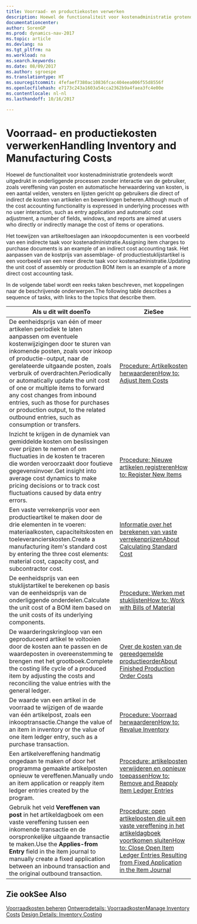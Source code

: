 ```yaml
---
title: Voorraad- en productiekosten verwerken
description: Hoewel de functionaliteit voor kostenadministratie grotendeels wordt uitgedrukt in onderliggende processen zonder interactie van de gebruiker, zoals vereffening van posten en automatische herwaardering van kosten, is een aantal velden, vensters en lijsten gericht op gebruikers die direct of indirect de kosten van artikelen en bewerkingen beheren.
documentationcenter: 
author: SorenGP
ms.prod: dynamics-nav-2017
ms.topic: article
ms.devlang: na
ms.tgt_pltfrm: na
ms.workload: na
ms.search.keywords: 
ms.date: 08/09/2017
ms.author: sgroespe
ms.translationtype: HT
ms.sourcegitcommit: 4fefaef7380ac10836fcac404eea006f55d8556f
ms.openlocfilehash: e7173c243a1603a54cca2362b9a4faea3fc4e00e
ms.contentlocale: nl-nl
ms.lasthandoff: 10/16/2017

---
```

# <a name="handling-inventory-and-manufacturing-costs"></a><span data-ttu-id="22207-103">Voorraad- en productiekosten verwerken</span><span class="sxs-lookup"><span data-stu-id="22207-103">Handling Inventory and Manufacturing Costs</span></span>
<span data-ttu-id="22207-104">Hoewel de functionaliteit voor kostenadministratie grotendeels wordt uitgedrukt in onderliggende processen zonder interactie van de gebruiker, zoals vereffening van posten en automatische herwaardering van kosten, is een aantal velden, vensters en lijsten gericht op gebruikers die direct of indirect de kosten van artikelen en bewerkingen beheren.</span><span class="sxs-lookup"><span data-stu-id="22207-104">Although much of the cost accounting functionality is expressed in underlying processes with no user interaction, such as entry application and automatic cost adjustment, a number of fields, windows, and reports are aimed at users who directly or indirectly manage the cost of items or operations.</span></span>  

 <span data-ttu-id="22207-105">Het toewijzen van artikeltoeslagen aan inkoopdocumenten is een voorbeeld van een indirecte taak voor kostenadministratie.</span><span class="sxs-lookup"><span data-stu-id="22207-105">Assigning item charges to purchase documents is an example of an indirect cost accounting task.</span></span> <span data-ttu-id="22207-106">Het aanpassen van de kostprijs van assemblage- of productiestuklijstartikel is een voorbeeld van een meer directe taak voor kostenadministratie.</span><span class="sxs-lookup"><span data-stu-id="22207-106">Updating the unit cost of assembly or production BOM item is an example of a more direct cost accounting task.</span></span>  

 <span data-ttu-id="22207-107">In de volgende tabel wordt een reeks taken beschreven, met koppelingen naar de beschrijvende onderwerpen.</span><span class="sxs-lookup"><span data-stu-id="22207-107">The following table describes a sequence of tasks, with links to the topics that describe them.</span></span>   

|<span data-ttu-id="22207-108">**Als u dit wilt doen**</span><span class="sxs-lookup"><span data-stu-id="22207-108">**To**</span></span>|<span data-ttu-id="22207-109">**Zie**</span><span class="sxs-lookup"><span data-stu-id="22207-109">**See**</span></span>|  
|------------|-------------|  
|<span data-ttu-id="22207-110">De eenheidsprijs van één of meer artikelen periodiek te laten aanpassen om eventuele kostenwijzigingen door te sturen van inkomende posten, zoals voor inkoop of productie-output, naar de gerelateerde uitgaande posten, zoals verbruik of overdrachten.</span><span class="sxs-lookup"><span data-stu-id="22207-110">Periodically or automatically update the unit cost of one or multiple items to forward any cost changes from inbound entries, such as those for purchases or production output, to the related outbound entries, such as consumption or transfers.</span></span>|[<span data-ttu-id="22207-111">Procedure: Artikelkosten herwaarderen</span><span class="sxs-lookup"><span data-stu-id="22207-111">How to: Adjust Item Costs</span></span>](inventory-how-adjust-item-costs.md)|  
|<span data-ttu-id="22207-112">Inzicht te krijgen in de dynamiek van gemiddelde kosten om beslissingen over prijzen te nemen of om fluctuaties in de kosten te traceren die worden veroorzaakt door foutieve gegevensinvoer.</span><span class="sxs-lookup"><span data-stu-id="22207-112">Get insight into average cost dynamics to make pricing decisions or to track cost fluctuations caused by data entry errors.</span></span>|[<span data-ttu-id="22207-113">Procedure: Nieuwe artikelen registreren</span><span class="sxs-lookup"><span data-stu-id="22207-113">How to: Register New Items</span></span>](inventory-how-register-new-items.md)|  
|<span data-ttu-id="22207-114">Een vaste verrekenprijs voor een productieartikel te maken door de drie elementen in te voeren: materiaalkosten, capaciteitskosten en toeleverancierskosten.</span><span class="sxs-lookup"><span data-stu-id="22207-114">Create a manufacturing item's standard cost by entering the three cost elements: material cost, capacity cost, and subcontractor cost.</span></span>|[<span data-ttu-id="22207-115">Informatie over het berekenen van vaste verrekenprijzen</span><span class="sxs-lookup"><span data-stu-id="22207-115">About Calculating Standard Cost</span></span>](finance-about-calculating-standard-cost.md)|  
|<span data-ttu-id="22207-116">De eenheidsprijs van een stuklijstartikel te berekenen op basis van de eenheidsprijs van de onderliggende onderdelen.</span><span class="sxs-lookup"><span data-stu-id="22207-116">Calculate the unit cost of a BOM item based on the unit costs of its underlying components.</span></span>|[<span data-ttu-id="22207-117">Procedure: Werken met stuklijsten</span><span class="sxs-lookup"><span data-stu-id="22207-117">How to: Work with Bills of Material</span></span>](inventory-how-work-BOMs.md)|  
|<span data-ttu-id="22207-118">De waarderingskringloop van een geproduceerd artikel te voltooien door de kosten aan te passen en de waardeposten in overeenstemming te brengen met het grootboek.</span><span class="sxs-lookup"><span data-stu-id="22207-118">Complete the costing life cycle of a produced item by adjusting the costs and reconciling the value entries with the general ledger.</span></span>|[<span data-ttu-id="22207-119">Over de kosten van de gereedgemelde productieorder</span><span class="sxs-lookup"><span data-stu-id="22207-119">About Finished Production Order Costs</span></span>](finance-about-finished-production-order-costs.md)|  
|<span data-ttu-id="22207-120">De waarde van een artikel in de voorraad te wijzigen of de waarde van één artikelpost, zoals een inkooptransactie.</span><span class="sxs-lookup"><span data-stu-id="22207-120">Change the value of an item in inventory or the value of one item ledger entry, such as a purchase transaction.</span></span>|[<span data-ttu-id="22207-121">Procedure: Voorraad herwaarderen</span><span class="sxs-lookup"><span data-stu-id="22207-121">How to: Revalue Inventory</span></span>](inventory-how-revalue-inventory.md)|
|<span data-ttu-id="22207-122">Een artikelvereffening handmatig ongedaan te maken of door het programma gemaakte artikelposten opnieuw te vereffenen.</span><span class="sxs-lookup"><span data-stu-id="22207-122">Manually undo an item application or reapply item ledger entries created by the program.</span></span>|[<span data-ttu-id="22207-123">Procedure: artikelposten verwijderen en opnieuw toepassen</span><span class="sxs-lookup"><span data-stu-id="22207-123">How to: Remove and Reapply Item Ledger Entries</span></span>](finance-how-to-remove-and-reapply-item-entries.md)|  
|<span data-ttu-id="22207-124">Gebruik het veld **Vereffenen van post** in het artikeldagboek om een vaste vereffening tussen een inkomende transactie en de oorspronkelijke uitgaande transactie te maken.</span><span class="sxs-lookup"><span data-stu-id="22207-124">Use the **Applies-from Entry** field in the item journal to manually create a fixed application between an inbound transaction and the original outbound transaction.</span></span>|[<span data-ttu-id="22207-125">Procedure: open artikelposten die uit een vaste vereffening in het artikeldagboek voortkomen sluiten</span><span class="sxs-lookup"><span data-stu-id="22207-125">How to: Close Open Item Ledger Entries Resulting from Fixed Application in the Item Journal</span></span>](finance-how-to-close-open-item-ledger-entries-resulting-from-fixed-application-in-the-item-journal.md)|  

## <a name="see-also"></a><span data-ttu-id="22207-126">Zie ook</span><span class="sxs-lookup"><span data-stu-id="22207-126">See Also</span></span>  
<span data-ttu-id="22207-127">[Voorraadkosten beheren](finance-manage-inventory-costs.md)
[Ontwerpdetails: Voorraadkosten](design-details-inventory-costing.md)</span><span class="sxs-lookup"><span data-stu-id="22207-127">[Manage Inventory Costs](finance-manage-inventory-costs.md)
[Design Details: Inventory Costing](design-details-inventory-costing.md)</span></span>

